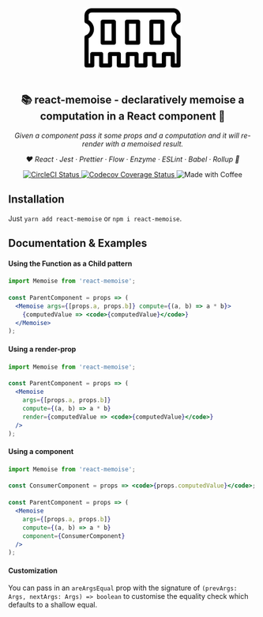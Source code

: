 <p align="center">
  <img alt="Logo" src="https://raw.githubusercontent.com/tdeekens/react-memoise/master/logo.jpg" /><br /><br />
</p>

<h2 align="center">📚 react-memoise - declaratively memoise a computation in a React component 🧠</h2>
<p align="center">
  <i>Given a <Memoise> component pass it some props and a computation and it will re-render with a memoised result.</i>
</p>

<p align="center">
  <em>
  ❤️
  React
  · Jest
  · Prettier
  · Flow
  · Enzyme
  · ESLint
  · Babel
  · Rollup
  🙏
  </em>
</p>

<p align="center">
  <a href="https://circleci.com/gh/tdeekens/react-memoise">
    <img alt="CircleCI Status" src="https://circleci.com/gh/tdeekens/react-memoise.svg?style=shield&circle-token=ec2b089c775c53209c334673c8b5cbbc8cf2e8d7">
  </a>
  <a href="https://codecov.io/gh/tdeekens/react-memoise">
    <img alt="Codecov Coverage Status" src="https://img.shields.io/codecov/c/github/tdeekens/react-memoise.svg?style=flat-square">
  </a>
  <img alt="Made with Coffee" src="https://img.shields.io/badge/made%20with-%E2%98%95%EF%B8%8F%20coffee-yellow.svg">
</p>

## Installation

Just `yarn add react-memoise` or `npm i react-memoise`.

## Documentation & Examples

#### Using the Function as a Child pattern

```jsx
import Memoise from 'react-memoise';

const ParentComponent = props => (
  <Memoise args={[props.a, props.b]} compute={(a, b) => a * b}>
    {computedValue => <code>{computedValue}</code>}
  </Memoise>
);
```

#### Using a render-prop

```jsx
import Memoise from 'react-memoise';

const ParentComponent = props => (
  <Memoise
    args={[props.a, props.b]}
    compute={(a, b) => a * b}
    render={computedValue => <code>{computedValue}</code>}
  />
);
```

#### Using a component

```jsx
import Memoise from 'react-memoise';

const ConsumerComponent = props => <code>{props.computedValue}</code>;

const ParentComponent = props => (
  <Memoise
    args={[props.a, props.b]}
    compute={(a, b) => a * b}
    component={ConsumerComponent}
  />
);
```

#### Customization

You can pass in an `areArgsEqual` prop with the signature of `(prevArgs: Args, nextArgs: Args) => boolean` to customise the equality check which defaults to a shallow equal.
